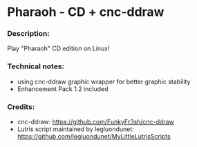 # Pharaoh - CD + cnc-ddraw
### Description:
Play "Pharaoh" CD edition on Linux!
### Technical notes:
- using cnc-ddraw graphic wrapper for better graphic stability
- Enhancement Pack 1.2 included
### Credits:
- cnc-ddraw: https://github.com/FunkyFr3sh/cnc-ddraw
- Lutris script maintained by legluondunet: https://github.com/legluondunet/MyLittleLutrisScripts
